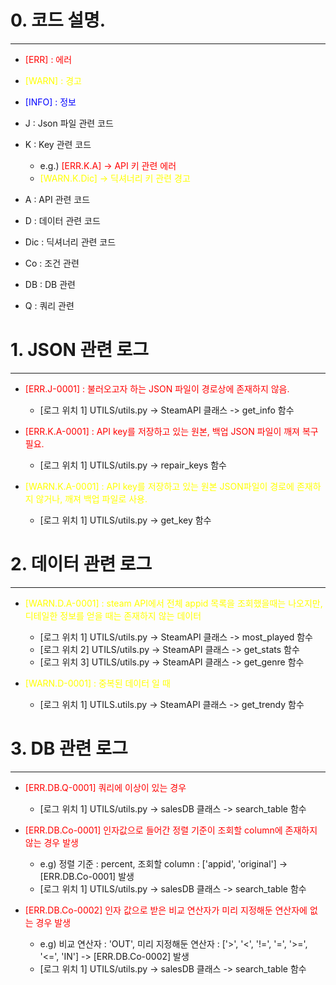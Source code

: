 # 0. 코드 설명.
***
- <span style="color: red">[ERR]  : 에러</span>
- <span style="color: yellow"> [WARN] : 경고</span>
- <span style="color: blue">[INFO] : 정보</span>

- J   : Json 파일 관련 코드
- K   : Key 관련 코드
    - e.g.) <span style="color: red">[ERR.K.A] -> API 키 관련 에러</span>
    -  <span style="color: yellow">[WARN.K.Dic] -> 딕셔너리 키 관련 경고</span>
- A   : API 관련 코드
- D   : 데이터 관련 코드
- Dic : 딕셔너리 관련 코드
- Co  : 조건 관련
- DB  : DB 관련
- Q   : 쿼리 관련


# 1. JSON 관련 로그
***
- <span style="color: red">[ERR.J-0001] : 불러오고자 하는 JSON 파일이 경로상에 존재하지 않음.</span>
    - [로그 위치 1] UTILS/utils.py -> SteamAPI 클래스 -> get_info 함수

- <span style="color: red">[ERR.K.A-0001] : API key를 저장하고 있는 원본, 백업 JSON 파일이 깨져 복구 필요.</span>
    - [로그 위치 1] UTILS/utils.py -> repair_keys 함수


- <span style="color: yellow">[WARN.K.A-0001] : API key를 저장하고 있는 원본 JSON파일이 경로에 존재하지 않거나, 깨져 백업 파일로 사용.</span>
    - [로그 위치 1] UTILS/utils.py -> get_key 함수

# 2. 데이터 관련 로그
***
- <span style="color: yellow">[WARN.D.A-0001] : steam API에서 전체 appid 목록을 조회했을때는 나오지만, 디테일한 정보를 얻을 때는 존재하지 않는 데이터</span>
    - [로그 위치 1] UTILS/utils.py -> SteamAPI 클래스 -> most_played 함수
    - [로그 위치 2] UTILS/utils.py -> SteamAPI 클래스 -> get_stats 함수
    - [로그 위치 3] UTILS/utils.py -> SteamAPI 클래스 -> get_genre 함수

- <span style="color: yellow">[WARN.D-0001] : 중복된 데이터 일 때</span>
    - [로그 위치 1] UTILS.utils.py -> SteamAPI 클래스 -> get_trendy 함수


# 3. DB 관련 로그
***
- <span style="color: red">[ERR.DB.Q-0001] 쿼리에 이상이 있는 경우</span>
    - [로그 위치 1] UTILS/utils.py -> salesDB 클래스 -> search_table 함수

- <span style="color: red">[ERR.DB.Co-0001] 인자값으로 들어간 정렬 기준이 조회할 column에 존재하지 않는 경우 발생</span>
    - e.g) 정렬 기준 : percent, 조회할 column : ['appid', 'original'] -> [ERR.DB.Co-0001] 발생
    - [로그 위치 1] UTILS/utils.py -> salesDB 클래스 -> search_table 함수

- <span style="color: red">[ERR.DB.Co-0002] 인자 값으로 받은 비교 연산자가 미리 지정해둔 연산자에 없는 경우 발생</span>
    - e.g) 비교 연산자 : 'OUT', 미리 지정해둔 연산자 : ['>', '<', '!=', '=', '>=', '<=', 'IN'] -> [ERR.DB.Co-0002] 발생
    - [로그 위치 1] UTILS/utils.py -> salesDB 클래스 -> search_table 함수

      
